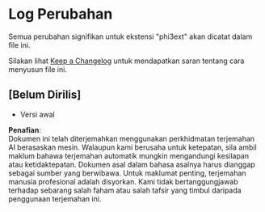 # Log Perubahan

Semua perubahan signifikan untuk ekstensi "phi3ext" akan dicatat dalam file ini.

Silakan lihat [Keep a Changelog](http://keepachangelog.com/) untuk mendapatkan saran tentang cara menyusun file ini.

## [Belum Dirilis]

- Versi awal

**Penafian**:  
Dokumen ini telah diterjemahkan menggunakan perkhidmatan terjemahan AI berasaskan mesin. Walaupun kami berusaha untuk ketepatan, sila ambil maklum bahawa terjemahan automatik mungkin mengandungi kesilapan atau ketidaktepatan. Dokumen asal dalam bahasa asalnya harus dianggap sebagai sumber yang berwibawa. Untuk maklumat penting, terjemahan manusia profesional adalah disyorkan. Kami tidak bertanggungjawab terhadap sebarang salah faham atau salah tafsir yang timbul daripada penggunaan terjemahan ini.